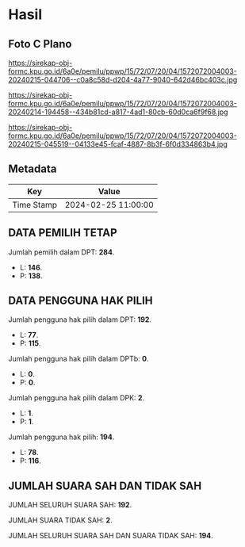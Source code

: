 # Hasil

## Foto C Plano

https://sirekap-obj-formc.kpu.go.id/6a0e/pemilu/ppwp/15/72/07/20/04/1572072004003-20240215-044706--c0a8c58d-d204-4a77-9040-642d46bc403c.jpg

https://sirekap-obj-formc.kpu.go.id/6a0e/pemilu/ppwp/15/72/07/20/04/1572072004003-20240214-194458--434b81cd-a817-4ad1-80cb-60d0ca6f9f68.jpg

https://sirekap-obj-formc.kpu.go.id/6a0e/pemilu/ppwp/15/72/07/20/04/1572072004003-20240215-045519--04133e45-fcaf-4887-8b3f-6f0d334863b4.jpg


## Metadata

| Key        | Value               |
| ---------- | ------------------- |
| Time Stamp | 2024-02-25 11:00:00 |


## DATA PEMILIH TETAP

Jumlah pemilih dalam DPT: **284**.
 * L: **146**.
 * P: **138**.

## DATA PENGGUNA HAK PILIH

Jumlah pengguna hak pilih dalam DPT: **192**.
 * L: **77**.
 * P: **115**.

Jumlah pengguna hak pilih dalam DPTb: **0**.
 * L: **0**.
 * P: **0**.

Jumlah pengguna hak pilih dalam DPK: **2**.
 * L: **1**.
 * P: **1**.

Jumlah pengguna hak pilih: **194**.
 * L: **78**.
 * P: **116**.

## JUMLAH SUARA SAH DAN TIDAK SAH

JUMLAH SELURUH SUARA SAH: **192**.

JUMLAH SUARA TIDAK SAH: **2**.

JUMLAH SELURUH SUARA SAH DAN SUARA TIDAK SAH: **194**.


